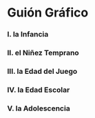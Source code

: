 # Guión Gráfico
### I. la Infancia

### II. el Niñez Temprano

### III. la Edad del Juego

### IV. la Edad Escolar

### V. la Adolescencia
